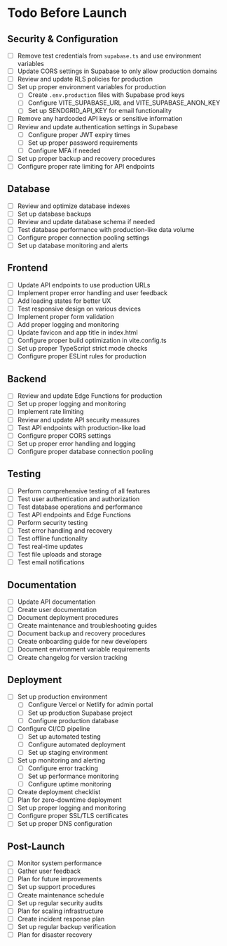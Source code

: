 # Todo Before Launch

## Security & Configuration
- [ ] Remove test credentials from `supabase.ts` and use environment variables
- [ ] Update CORS settings in Supabase to only allow production domains
- [ ] Review and update RLS policies for production
- [ ] Set up proper environment variables for production
  - [ ] Create `.env.production` files with Supabase prod keys
  - [ ] Configure VITE_SUPABASE_URL and VITE_SUPABASE_ANON_KEY
  - [ ] Set up SENDGRID_API_KEY for email functionality
- [ ] Remove any hardcoded API keys or sensitive information
- [ ] Review and update authentication settings in Supabase
  - [ ] Configure proper JWT expiry times
  - [ ] Set up proper password requirements
  - [ ] Configure MFA if needed
- [ ] Set up proper backup and recovery procedures
- [ ] Configure proper rate limiting for API endpoints

## Database
- [ ] Review and optimize database indexes
- [ ] Set up database backups
- [ ] Review and update database schema if needed
- [ ] Test database performance with production-like data volume
- [ ] Configure proper connection pooling settings
- [ ] Set up database monitoring and alerts

## Frontend
- [ ] Update API endpoints to use production URLs
- [ ] Implement proper error handling and user feedback
- [ ] Add loading states for better UX
- [ ] Test responsive design on various devices
- [ ] Implement proper form validation
- [ ] Add proper logging and monitoring
- [ ] Update favicon and app title in index.html
- [ ] Configure proper build optimization in vite.config.ts
- [ ] Set up proper TypeScript strict mode checks
- [ ] Configure proper ESLint rules for production

## Backend
- [ ] Review and update Edge Functions for production
- [ ] Set up proper logging and monitoring
- [ ] Implement rate limiting
- [ ] Review and update API security measures
- [ ] Test API endpoints with production-like load
- [ ] Configure proper CORS settings
- [ ] Set up proper error handling and logging
- [ ] Configure proper database connection pooling

## Testing
- [ ] Perform comprehensive testing of all features
- [ ] Test user authentication and authorization
- [ ] Test database operations and performance
- [ ] Test API endpoints and Edge Functions
- [ ] Perform security testing
- [ ] Test error handling and recovery
- [ ] Test offline functionality
- [ ] Test real-time updates
- [ ] Test file uploads and storage
- [ ] Test email notifications

## Documentation
- [ ] Update API documentation
- [ ] Create user documentation
- [ ] Document deployment procedures
- [ ] Create maintenance and troubleshooting guides
- [ ] Document backup and recovery procedures
- [ ] Create onboarding guide for new developers
- [ ] Document environment variable requirements
- [ ] Create changelog for version tracking

## Deployment
- [ ] Set up production environment
  - [ ] Configure Vercel or Netlify for admin portal
  - [ ] Set up production Supabase project
  - [ ] Configure production database
- [ ] Configure CI/CD pipeline
  - [ ] Set up automated testing
  - [ ] Configure automated deployment
  - [ ] Set up staging environment
- [ ] Set up monitoring and alerting
  - [ ] Configure error tracking
  - [ ] Set up performance monitoring
  - [ ] Configure uptime monitoring
- [ ] Create deployment checklist
- [ ] Plan for zero-downtime deployment
- [ ] Set up proper logging and monitoring
- [ ] Configure proper SSL/TLS certificates
- [ ] Set up proper DNS configuration

## Post-Launch
- [ ] Monitor system performance
- [ ] Gather user feedback
- [ ] Plan for future improvements
- [ ] Set up support procedures
- [ ] Create maintenance schedule
- [ ] Set up regular security audits
- [ ] Plan for scaling infrastructure
- [ ] Create incident response plan
- [ ] Set up regular backup verification
- [ ] Plan for disaster recovery
